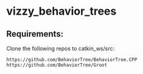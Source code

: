 # vizzy_behavior_trees

## Requirements:
    
Clone the following repos to catkin_ws/src:

    https://github.com/BehaviorTree/BehaviorTree.CPP
    https://github.com/BehaviorTree/Groot    

